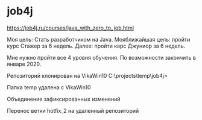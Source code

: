 # job4j
https://job4j.ru/courses/java_with_zero_to_job.html

Моя цель: Стать разработчиком на Java.
Мояближайшая цель: пройти курс Стажер за 6 недель.
Далее: пройти карс Джуниор за 6 недель.

Мне нужно пройти все 4 уровня обучения. По возможности закончить в январе 2020.


Репозиторий клонирован на VikaWin10  C:\projects\temp\job4j>

Папка temp удалена с VikaWin10

Объединение зафиксированных изменений

Перенос ветки hotfix_2 на удаленный репозиторий


